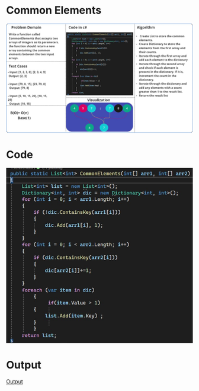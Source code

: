 # Common Elements


![CommonElements](./CommonElementsImg.jpg)

# Code

![Output](./CommonElements.jpg)

# Output

[Output](./outPut.jpg)